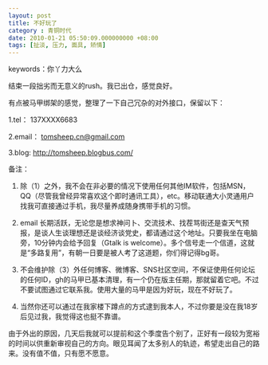 ```yaml
---
layout: post 
title: 不好玩了 
category : 青铜时代
date: 2010-01-21 05:50:09.000000000 +08:00
tags: [扯淡, 压力, 面具, 矫情]
---
```


keywords：你丫力大么
  
结束一段拙劣而无意义的rush。我已出仓，感觉良好。
  
有点被马甲绑架的感觉，整理了一下自己冗杂的对外接口，保留以下：
  
1.tel： 137XXXX6683
  
2.email：
tomsheep.cn@gmail.com
 
3.blog: 
http://tomsheep.blogbus.com/

备注：
  
1. 除（1）之外，我不会在非必要的情况下使用任何其他IM软件，包括MSN，QQ（尽管我曾经异常喜欢这个即时通讯工具），etc。移动联通大小灵通用户找我可直接通过手机，我尽量养成随身携带手机的习惯。
  
2. email 长期活跃，无论您是想求神问卜、交流技术、找茬骂街还是查天气预报，是谈人生谈理想还是谈经济谈党史，都请通过这个地址。只要我坐在电脑旁，10分钟内会给予回复（Gtalk is welcome）。多个信号走一个信道，这就是“多路复用”，有朝一日要是被人考了这道题，你们得记得bg哥。

3.  不会维护除（3）外任何博客、微博客、SNS社区空间，不保证使用任何论坛的任何ID，gh的马甲已基本清理，有一个仍在版主任期，那就留着它吧。不过不要试图通过它联系我。使用大量的马甲是因为好玩，现在不好玩了。
 
4. 当然你还可以通过在我家楼下蹲点的方式逮到我本人，不过你要是没在我18岁后见过我，我觉得这也挺不靠谱。

由于外出的原因，几天后我就可以提前和这个季度告个别了，正好有一段较为宽裕的时间以供重新审视自己的方向。眼见耳闻了太多别人的轨迹，希望走出自己的路来。没有值不值，只有愿不愿意。


